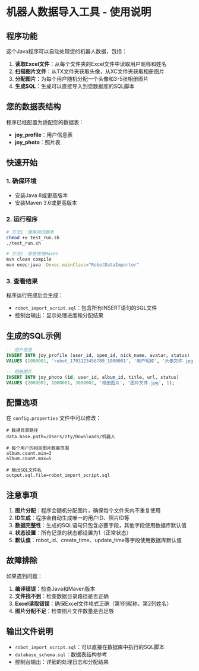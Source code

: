 # 机器人数据导入工具 - 使用说明

## 程序功能

这个Java程序可以自动处理您的机器人数据，包括：

1. **读取Excel文件**：从每个文件夹的Excel文件中读取用户昵称和姓名
2. **扫描图片文件**：从TX文件夹获取头像，从XC文件夹获取相册图片
3. **分配图片**：为每个用户随机分配一个头像和3-5张相册图片
4. **生成SQL**：生成可以直接导入到您数据库的SQL脚本

## 您的数据表结构

程序已经配置为适配您的数据表：

- **joy_profile**：用户信息表
- **joy_photo**：照片表

## 快速开始

### 1. 确保环境
- 安装Java 8或更高版本
- 安装Maven 3.6或更高版本

### 2. 运行程序
```bash
# 方法1：使用测试脚本
chmod +x test_run.sh
./test_run.sh

# 方法2：直接使用Maven
mvn clean compile
mvn exec:java -Dexec.mainClass="RobotDataImporter"
```

### 3. 查看结果
程序运行完成后会生成：
- `robot_import_script.sql`：包含所有INSERT语句的SQL文件
- 控制台输出：显示处理进度和分配结果

## 生成的SQL示例

```sql
-- 用户信息
INSERT INTO joy_profile (user_id, open_id, nick_name, avatar, status) 
VALUES (1000001, 'robot_1703123456789_1000001', '用户昵称', '头像文件.jpg', 1);

-- 相册图片
INSERT INTO joy_photo (id, user_id, album_id, title, url, status) 
VALUES (2000001, 1000001, 3000001, '相册图片', '图片文件.jpg', 1);
```

## 配置选项

在 `config.properties` 文件中可以修改：

```properties
# 数据目录路径
data.base.path=/Users/zty/Downloads/机器人

# 每个用户的相册图片数量范围
album.count.min=3
album.count.max=5

# 输出SQL文件名
output.sql.file=robot_import_script.sql
```

## 注意事项

1. **图片分配**：程序会随机分配图片，确保每个文件夹内不重复使用
2. **ID生成**：程序会自动生成唯一的用户ID、照片ID等
3. **数据完整性**：生成的SQL语句只包含必要字段，其他字段使用数据库默认值
4. **状态设置**：所有记录的状态都设置为1（正常状态）
5. **默认值**：robot_id、create_time、update_time等字段使用数据库默认值

## 故障排除

如果遇到问题：

1. **编译错误**：检查Java和Maven版本
2. **文件找不到**：检查数据目录路径是否正确
3. **Excel读取错误**：确保Excel文件格式正确（第1列昵称，第2列姓名）
4. **图片分配不足**：检查图片文件数量是否足够

## 输出文件说明

- `robot_import_script.sql`：可以直接在数据库中执行的SQL脚本
- `database_schema.sql`：数据表结构参考
- 控制台输出：详细的处理日志和分配结果 